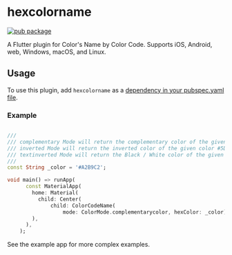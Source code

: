 # hexcolorname

[![pub package](https://img.shields.io/pub/v/hexcolorname.svg)](https://pub.dev/packages/hexcolorname)

A Flutter plugin for Color's Name by Color Code. Supports
iOS, Android, web, Windows, macOS, and Linux.

## Usage

To use this plugin, add `hexcolorname` as a [dependency in your pubspec.yaml file](https://flutter.dev/platform-plugins/).

### Example

``` dart

///
/// complementary Mode will return the complementary color of the given color #C2ABA2
/// inverted Mode will return the inverted color of the given color #5D463D
/// textinverted Mode will return the Black / White color of the given color #000000 for eg. for light color with will return black and for dark color will return white
///
const String _color = '#A2B9C2';

void main() => runApp(
      const MaterialApp(
        home: Material(
          child: Center(
              child: ColorCodeName(
                  mode: ColorMode.complementarycolor, hexColor: _color)),
        ),
      ),
    );

```

See the example app for more complex examples.

